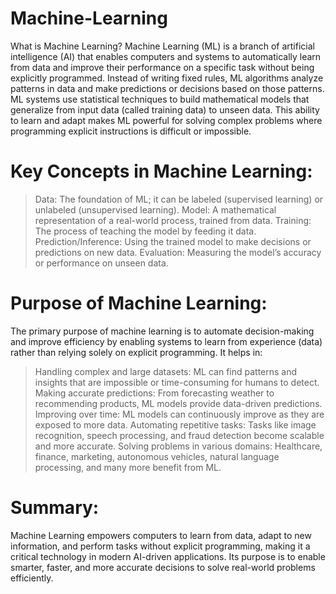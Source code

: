 # Machine-Learning
What is Machine Learning?
Machine Learning (ML) is a branch of artificial intelligence (AI) that enables computers and systems to automatically learn from data and improve their performance on a specific task without being explicitly programmed. Instead of writing fixed rules, ML algorithms analyze patterns in data and make predictions or decisions based on those patterns.
  ML systems use statistical techniques to build mathematical models that generalize from input data (called training data) to unseen data. This ability to learn and adapt makes ML powerful for solving complex problems where programming explicit instructions is difficult or impossible.

# Key Concepts in Machine Learning:
> Data: The foundation of ML; it can be labeled (supervised learning) or unlabeled (unsupervised learning).
> Model: A mathematical representation of a real-world process, trained from data.
> Training: The process of teaching the model by feeding it data.
> Prediction/Inference: Using the trained model to make decisions or predictions on new data.
> Evaluation: Measuring the model’s accuracy or performance on unseen data.

# Purpose of Machine Learning:
The primary purpose of machine learning is to automate decision-making and improve efficiency by enabling systems to learn from experience (data) rather than relying solely on explicit programming. It helps in:
> Handling complex and large datasets: ML can find patterns and insights that are impossible or time-consuming for humans to detect.
> Making accurate predictions: From forecasting weather to recommending products, ML models provide data-driven predictions.
> Improving over time: ML models can continuously improve as they are exposed to more data.
> Automating repetitive tasks: Tasks like image recognition, speech processing, and fraud detection become scalable and more accurate.
> Solving problems in various domains: Healthcare, finance, marketing, autonomous vehicles, natural language processing, and many more benefit from ML.

# Summary:
Machine Learning empowers computers to learn from data, adapt to new information, and perform tasks without explicit programming, making it a critical technology in modern AI-driven applications. Its purpose is to enable smarter, faster, and more accurate decisions to solve real-world problems efficiently.
